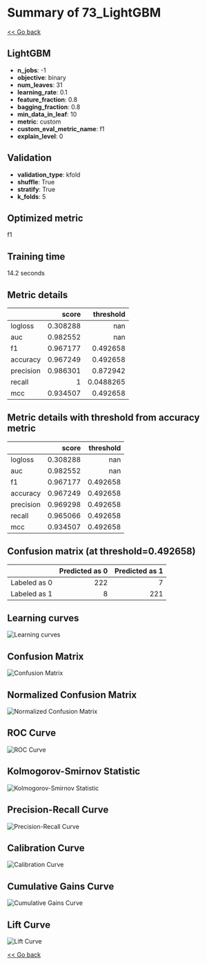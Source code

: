 # Summary of 73_LightGBM

[<< Go back](../README.md)


## LightGBM
- **n_jobs**: -1
- **objective**: binary
- **num_leaves**: 31
- **learning_rate**: 0.1
- **feature_fraction**: 0.8
- **bagging_fraction**: 0.8
- **min_data_in_leaf**: 10
- **metric**: custom
- **custom_eval_metric_name**: f1
- **explain_level**: 0

## Validation
 - **validation_type**: kfold
 - **shuffle**: True
 - **stratify**: True
 - **k_folds**: 5

## Optimized metric
f1

## Training time

14.2 seconds

## Metric details
|           |    score |   threshold |
|:----------|---------:|------------:|
| logloss   | 0.308288 | nan         |
| auc       | 0.982552 | nan         |
| f1        | 0.967177 |   0.492658  |
| accuracy  | 0.967249 |   0.492658  |
| precision | 0.986301 |   0.872942  |
| recall    | 1        |   0.0488265 |
| mcc       | 0.934507 |   0.492658  |


## Metric details with threshold from accuracy metric
|           |    score |   threshold |
|:----------|---------:|------------:|
| logloss   | 0.308288 |  nan        |
| auc       | 0.982552 |  nan        |
| f1        | 0.967177 |    0.492658 |
| accuracy  | 0.967249 |    0.492658 |
| precision | 0.969298 |    0.492658 |
| recall    | 0.965066 |    0.492658 |
| mcc       | 0.934507 |    0.492658 |


## Confusion matrix (at threshold=0.492658)
|              |   Predicted as 0 |   Predicted as 1 |
|:-------------|-----------------:|-----------------:|
| Labeled as 0 |              222 |                7 |
| Labeled as 1 |                8 |              221 |

## Learning curves
![Learning curves](learning_curves.png)
## Confusion Matrix

![Confusion Matrix](confusion_matrix.png)


## Normalized Confusion Matrix

![Normalized Confusion Matrix](confusion_matrix_normalized.png)


## ROC Curve

![ROC Curve](roc_curve.png)


## Kolmogorov-Smirnov Statistic

![Kolmogorov-Smirnov Statistic](ks_statistic.png)


## Precision-Recall Curve

![Precision-Recall Curve](precision_recall_curve.png)


## Calibration Curve

![Calibration Curve](calibration_curve_curve.png)


## Cumulative Gains Curve

![Cumulative Gains Curve](cumulative_gains_curve.png)


## Lift Curve

![Lift Curve](lift_curve.png)



[<< Go back](../README.md)
